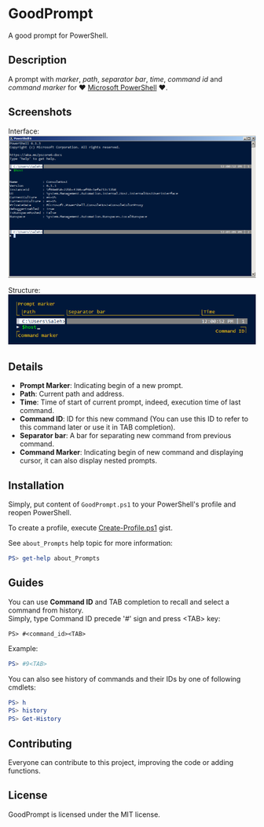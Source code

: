 # GoodPrompt
A good prompt for PowerShell.

## Description
A prompt with _marker_, _path_, _separator bar_, _time_, _command id_ and _command marker_ for :heart: [Microsoft PowerShell](https://microsoft.com/powershell) :heart:.

## Screenshots
Interface:  
![Interface](assets/interface.png)

Structure:  
![Structure](assets/structure.png)

## Details
- **Prompt Marker**: Indicating begin of a new prompt.
- **Path**: Current path and address.
- **Time**: Time of start of current prompt, indeed, execution time of last command.
- **Command ID**: ID for this new command (You can use this ID to refer to this command later or use it in TAB completion).
- **Separator bar**: A bar for separating new command from previous command.
- **Command Marker**: Indicating begin of new command and displaying cursor, it can also display nested prompts.

## Installation
Simply, put content of `GoodPrompt.ps1` to your PowerShell's profile and reopen PowerShell.

To create a profile, execute [Create-Profile.ps1](https://gist.github.com/saleh-rahimzadeh/c8833ade49e10513ad9ac3df275aecdb) gist.  

See `about_Prompts` help topic for more information:
```powershell
PS> get-help about_Prompts
```

## Guides
You can use **Command ID** and TAB completion to recall and select a command from history.  
Simply, type Command ID precede '#' sign and press \<TAB\> key:
```
PS> #<command_id><TAB>
```
Example:
```powershell
PS> #9<TAB>
```

You can also see history of commands and their IDs by one of following cmdlets:
```powershell
PS> h
PS> history
PS> Get-History
```

## Contributing
Everyone can contribute to this project, improving the code or adding functions. 

## License
GoodPrompt is licensed under the MIT license.
